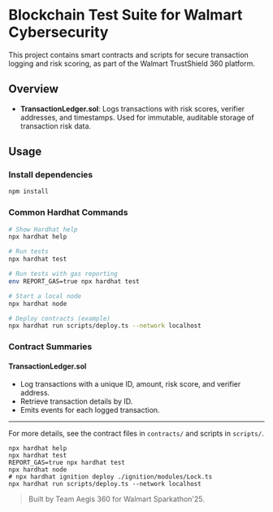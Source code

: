 # Blockchain Test Suite for Walmart Cybersecurity

This project contains smart contracts and scripts for secure transaction logging and risk scoring, as part of the Walmart TrustShield 360 platform.

## Overview

- **TransactionLedger.sol**: Logs transactions with risk scores, verifier addresses, and timestamps. Used for immutable, auditable storage of transaction risk data.

## Usage

### Install dependencies
```bash
npm install
```

### Common Hardhat Commands
```bash
# Show Hardhat help
npx hardhat help

# Run tests
npx hardhat test

# Run tests with gas reporting
env REPORT_GAS=true npx hardhat test

# Start a local node
npx hardhat node

# Deploy contracts (example)
npx hardhat run scripts/deploy.ts --network localhost
```

### Contract Summaries

#### TransactionLedger.sol
- Log transactions with a unique ID, amount, risk score, and verifier address.
- Retrieve transaction details by ID.
- Emits events for each logged transaction.


---

For more details, see the contract files in `contracts/` and scripts in `scripts/`.

```shell
npx hardhat help
npx hardhat test
REPORT_GAS=true npx hardhat test
npx hardhat node
# npx hardhat ignition deploy ./ignition/modules/Lock.ts
npx hardhat run scripts/deploy.ts --network localhost
```

> Built by Team Aegis 360 for Walmart Sparkathon'25.